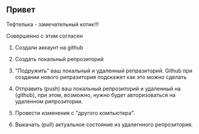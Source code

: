 ## Привет

Тефтелька - замечательный котик!!!

Совершенно с этим согласен

1. Создали аккаунт на github

2. Создать локальный репрозиторий

3. "Подружить" ваш локальный и удаленный репразиторий. Github при создании нового рипразитория подскажет как это можно сделать

4. Отправить (push) ваш локальный репрозиторий и удаленный на (github), при этом, возможно, нужно будет авторизоваться на удаленном рипрозитории.

5. Провести изменения с "другого компьютера".

6. Выкачать (pull) актуальное состояние из удалегнного репрозитория.